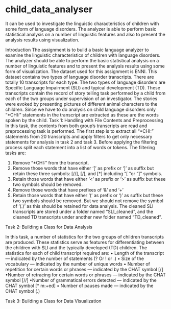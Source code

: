 # child_data_analyser
It can be used to investigate the linguistic characteristics of children with some form of language disorders. The analyzer is able to perform basic statistical analysis on a number of linguistic features and also to present the analysis results using visualization. 

Introduction
The assignment is to build a basic language analyzer to examine the linguistic characteristics of children with language disorders. The analyzer should be able to perform the basic statistical analysis on a number of linguistic features and to present the analysis results using some form of visualization.
The dataset used for this assignment is ENNI. This dataset contains two types of language disorder transcripts. There are totally 10 transcripts for each type. The two types of language disorders are Specific Language Impairment (SLI) and typical development (TD).
These transcripts contain the record of story telling task performed by a child from each of the two groups under supervision of an investigator. The stories were evoked by presenting pictures of different animal characters to the children.
Since we have to do analysis on child language disorders only “*CHI:” statements in the transcript are extracted as these are the words spoken by the child.
Task 1: Handling with File Contents and Preprocessing
In this task, the contents from both group’s transcripts are read and preprocessing task is performed. The first step is to extract all “*CHI:” statements from 20 transcripts and apply filters to get only necessary statements for analysis in task 2 and task 3. Before applying the filtering process split each statement into a list of words or tokens.
The filtering tasks are:
1. Remove “*CHI:” from the transcript.
2. Remove those words that have either ‘[’ as prefix or ‘]’ as suffix but retain these three
symbols: [//], [/], and [*] including “[ “or “]” symbols.
3. Retain those words that have either ‘<’ as prefix or ‘>’ as suffix but these two symbols
should be removed.
4. Remove those words that have prefixes of ‘&’ and ‘+’
5. Retain those words that have either ‘(’ as prefix or ‘)’ as suffix but these two symbols
should be removed. But we should not remove the symbol of ‘(.)’ as this should be retained for data analysis.
The cleaned SLI transcripts are stored under a folder named “SLI_cleaned”, and the cleaned TD transcripts under another new folder named “TD_cleaned”.

Task 2: Building a Class for Data Analysis

In this task, a number of statistics for the two groups of children transcripts are produced. These statistics serve as features for differentiating between the children with SLI and the typically developed (TD) children.
The statistics for each of child transcript required are:
• Length of the transcript — indicated by the number of statements (? Or ! or .)
• Size of the vocabulary — indicated by the number of unique words
• Number of repetition for certain words or phrases — indicated by the CHAT symbol [/] •Number of retracing for certain words or phrases — indicated by the CHAT symbol [//] •Number of grammatical errors detected — indicated by the CHAT symbol [* m:+ed]
• Number of pauses made — indicated by the CHAT symbol (.)

Task 3: Building a Class for Data Visualization
 
